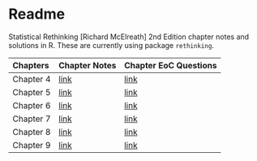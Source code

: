
<!-- README.md is generated from README.Rmd. Please edit that file -->

# Readme

Statistical Rethinking \[Richard McElreath\] 2nd Edition chapter notes
and solutions in R. These are currently using package `rethinking`.

| Chapters  | Chapter Notes                   | Chapter EoC Questions                                                                      |
|:----------|:--------------------------------|:-------------------------------------------------------------------------------------------|
| Chapter 4 | [link](Chapter4/Chapter_4.R)    | [link](https://adromine.github.io/Statistical-Rethinking-Code/Chapter4/Chapter_4_EoC.html) |
| Chapter 5 | [link](Chapter5/Chapter_5.R)    | [link](https://adromine.github.io/Statistical-Rethinking-Code/Chapter5/Chapter_5_EOC.html) |
| Chapter 6 | [link](Chapter6/Chapter_6.html) | [link](https://adromine.github.io/Statistical-Rethinking-Code/Chapter6/Chapter_6_EoC.html) |
| Chapter 7 | [link](Chapter7/Chapter_7.html) | [link](https://adromine.github.io/Statistical-Rethinking-Code/Chapter7/Chapter_7_EoC.html) |
| Chapter 8 | [link](Chapter8/Chapter_8.html) | [link](https://adromine.github.io/Statistical-Rethinking-Code/Chapter8/Chapter_8_EoC.html) |
| Chapter 9 | [link](Chapter9/Chapter_9.html) | [link](https://adromine.github.io/Statistical-Rethinking-Code/Chapter9/Chapter_9_EoC.html) |
